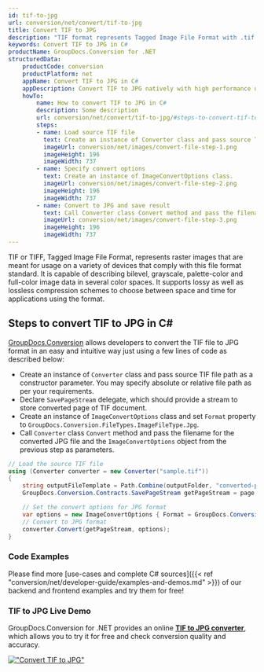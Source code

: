 ```yaml
---
id: tif-to-jpg
url: conversion/net/convert/tif-to-jpg
title: Convert TIF to JPG
description: "TIF format represents Tagged Image File Format with .tif extension. Learn how to convert TIF to JPG file programmatically in C# language using GroupDocs.Conversion for .NET library."
keywords: Convert TIF to JPG in C#
productName: GroupDocs.Conversion for .NET
structuredData:
    productCode: conversion
    productPlatform: net
    appName: Convert TIF to JPG in C#
    appDescription: Convert TIF to JPG natively with high performance using C# language and server side GroupDocs.Conversion for .NET APIs, without the use of any software like Microsoft or Open Office.
    howTo:
        name: How to convert TIF to JPG in C# 
        description: Some description
        url: conversion/net/convert/tif-to-jpg/#steps-to-convert-tif-to-jpg-in-c
        steps:
        - name: Load source TIF file 
          text: Create an instance of Converter class and pass source TIF file path as a constructor parameter. You may specify absolute or relative file path as per your requirements. 
          imageUrl: conversion/net/images/convert-file-step-1.png
          imageHeight: 196
          imageWidth: 737
        - name: Specify convert options 
          text: Create an instance of ImageConvertOptions class.
          imageUrl: conversion/net/images/convert-file-step-2.png
          imageHeight: 196
          imageWidth: 737
        - name: Convert to JPG and save result 
          text: Call Converter class Convert method and pass the filename for the converted HTML file and the ImageConvertOptions object from the previous step as parameters.
          imageUrl: conversion/net/images/convert-file-step-3.png
          imageHeight: 196
          imageWidth: 737
---
```


TIF or TIFF, Tagged Image File Format, represents raster images that are meant for usage on a variety of devices that comply with this file format standard. It is capable of describing bilevel, grayscale, palette-color and full-color image data in several color spaces. It supports lossy as well as lossless compression schemes to choose between space and time for applications using the format.

## Steps to convert TIF to JPG in C#

[GroupDocs.Conversion](https://products.groupdocs.com/conversion/net) allows developers to convert the TIF file to JPG format in an easy and intuitive way just using a few lines of code as described below:

* Create an instance of `Converter` class and pass source TIF file path as a constructor parameter. You may specify absolute or relative file path as per your requirements. 
* Declare `SavePageStream` delegate, which should provide a stream to store converted page of TIF document.
* Create an instance of `ImageConvertOptions` class and set `Format` property to `GroupDocs.Conversion.FileTypes.ImageFileType.Jpg`.
* Call `Converter` class `Convert` method and pass the filename for the converted JPG file and the `ImageConvertOptions` object from the previous step as parameters.

```csharp
// Load the source TIF file
using (Converter converter = new Converter("sample.tif"))
{
    string outputFileTemplate = Path.Combine(outputFolder, "converted-page-{0}.jpg");
    GroupDocs.Conversion.Contracts.SavePageStream getPageStream = page => new FileStream(string.Format(outputFileTemplate, page), FileMode.Create);

    // Set the convert options for JPG format
    var options = new ImageConvertOptions { Format = GroupDocs.Conversion.FileTypes.ImageFileType.Jpg };   
    // Convert to JPG format
    converter.Convert(getPageStream, options);
}
```

### Code Examples

Please find more [use-cases and complete C# sources]({{< ref "conversion/net/developer-guide/examples-and-demos.md" >}}) of our backend and frontend examples and try them for free!

### TIF to JPG Live Demo

GroupDocs.Conversion for .NET provides an online [**TIF to JPG converter**](https://products.groupdocs.app/conversion/tif-to-jpg), which allows you to try it for free and check conversion quality and accuracy.

[!["Convert TIF to JPG"](conversion/net/images/convert-to-jpg/convert-tif-to-jpg.png)](https://products.groupdocs.app/conversion/tif-to-jpg)